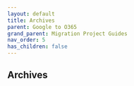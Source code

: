 ```yaml
---
layout: default
title: Archives
parent: Google to O365
grand_parent: Migration Project Guides
nav_order: 5
has_children: false
---
```


## Archives
